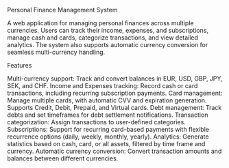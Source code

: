 Personal Finance Management System

A web application for managing personal finances across multiple currencies. Users can track their income, expenses, and subscriptions, manage cash and cards, categorize transactions, and view detailed analytics. The system also supports automatic currency conversion for seamless multi-currency handling.

Features

Multi-currency support: Track and convert balances in EUR, USD, GBP, JPY, SEK, and CHF.
Income and Expenses tracking: Record cash or card transactions, including recurring subscription payments.
Card management: Manage multiple cards, with automatic CVV and expiration generation. Supports Credit, Debit, Prepaid, and Virtual cards.
Debt management: Track debts and set timeframes for debt settlement notifications.
Transaction categorization: Assign transactions to user-defined categories.
Subscriptions: Support for recurring card-based payments with flexible recurrence options (daily, weekly, monthly, yearly).
Analytics: Generate statistics based on cash, card, or all assets, filtered by time frame and currency.
Automatic currency conversion: Convert transaction amounts and balances between different currencies.
